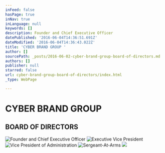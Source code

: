 ```yaml
---
inFeed: false
hasPage: true
inNav: true
inLanguage: null
keywords: []
description: Founder and Chief Executive Officer
datePublished: '2016-06-04T14:36:51.691Z'
dateModified: '2016-06-04T14:36:43.022Z'
title: 'CYBER BRAND GROUP '
author: []
sourcePath: _posts/2016-06-02-cyber-brand-group-board-of-directors.md
authors: []
publisher: null
starred: false
url: cyber-brand-group-board-of-directors/index.html
_type: WebPage

---
```

# CYBER BRAND GROUP 

## BOARD OF DIRECTORS
![Founder and Chief Executive Officer](https://the-grid-user-content.s3-us-west-2.amazonaws.com/9020f614-249a-4ffd-adc4-557da37d480c.jpg)
![Executive Vice President](https://the-grid-user-content.s3-us-west-2.amazonaws.com/87b6ad0a-498e-4553-a72e-122959153f67.jpg)
![Vice President of Administration](https://the-grid-user-content.s3-us-west-2.amazonaws.com/34488e06-f07f-4fa4-9a56-ec7486b3b02b.jpg)
![Sergeant-At-Arms](https://the-grid-user-content.s3-us-west-2.amazonaws.com/6f9ad22d-09bd-4c55-a93a-34880b8f0b60.jpg)
![](https://the-grid-user-content.s3-us-west-2.amazonaws.com/1c7d65d7-1b54-4159-a461-d94dfb02b6c4.jpg)